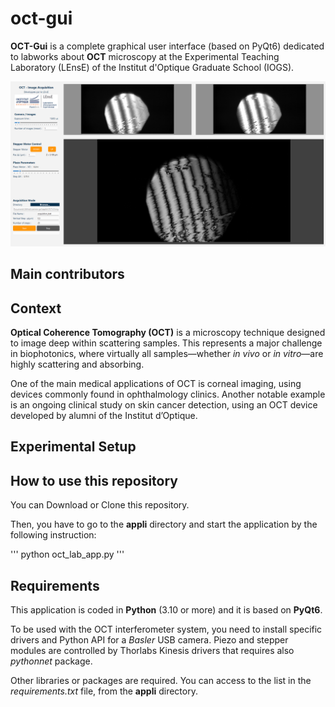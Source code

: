 # oct-gui

**OCT-Gui** is a complete graphical user interface (based on PyQt6) dedicated to labworks about **OCT** microscopy at the Experimental Teaching Laboratory (LEnsE) of the Institut d'Optique Graduate School (IOGS).

![View of the interface](docs/source/_static/images/interface_main.png)

## Main contributors



## Context

**Optical Coherence Tomography (OCT)** is a microscopy technique designed to image deep within scattering samples. This represents a major challenge in biophotonics, where virtually all samples—whether *in vivo* or *in vitro*—are highly scattering and absorbing. 

One of the main medical applications of OCT is corneal imaging, using devices commonly found in ophthalmology clinics. Another notable example is an ongoing clinical study on skin cancer detection, using an OCT device developed by alumni of the Institut d’Optique.

## Experimental Setup



## How to use this repository

You can Download or Clone this repository.

Then, you have to go to the **appli** directory and start the application by the following instruction:

'''
python oct_lab_app.py
'''

## Requirements

This application is coded in **Python** (3.10 or more) and it is based on **PyQt6**.

To be used with the OCT interferometer system, you need to install specific drivers and Python API for a *Basler* 
USB camera. Piezo and stepper modules are controlled by Thorlabs Kinesis drivers that requires also *pythonnet* package.

Other libraries or packages are required. You can access to the list in the *requirements.txt* file, from the **appli** directory.